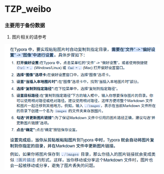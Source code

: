 # TZP_weibo

### 主要用于备份数据

1. 图片相关的请参考

![image-20250810151454567](./images/image-20250810151454567.png)
